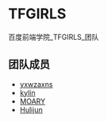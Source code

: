 # TFGIRLS
百度前端学院_TFGIRLS_团队

## 团队成员
* [yxwzaxns](http://github.com/yxwzaxns)
* [kylin](http://github.com/kylinv)
* [MOARY](http://github.com/MOARY)
* [Hulijun](http://github.com/Hulijun)
